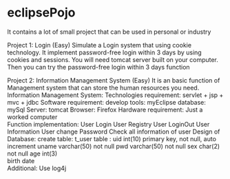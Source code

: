 # eclipsePojo
It contains a lot of small project that can be used  in personal or industry

Project 1: Login (Easy)
  Simulate a Login system that using cookie technology. It implement password-free login within 3 days by using cookies and sessions.
  You will need tomcat server built on your computer. Then you can try the password-free login within 3 days function
 
Project 2: Information Management System (Easy)
  It is an basic function of Management system that can store the human resources you need. 
  Information Management System:
	  Technologies requirement: 
		  servlet + jsp + mvc + jdbc
	  Software requirement: 
      develop tools: myEclipse
      database: mySql
      Server: tomcat
      Browser: Firefox
    Hardware requirement:
	  	Just a worked computer	
	  Function implementation:
      User Login
      User Registry
      User LoginOut
      User Information
      User change Password
      Check all information of user
  	Design of Database:
      create table: t_user
      table :
        uid   	 	int(10)     	primary key, not null, auto increment
        uname  		varchar(50)		not null
        pwd 		varchar(50)		not null
        sex 		char(2)			not null
        age			int(3)			
        birth		date	
    Additional:
      Use log4j	
